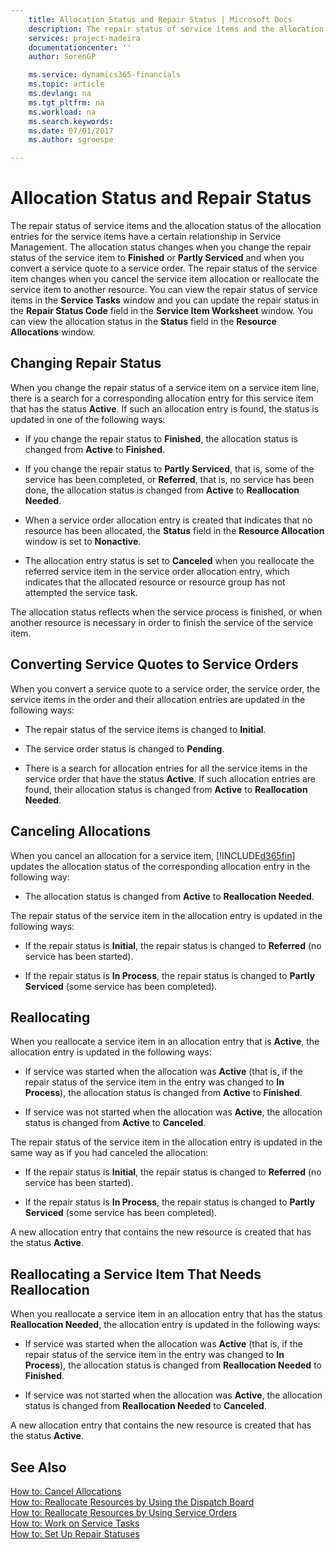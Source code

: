 ```yaml
---
    title: Allocation Status and Repair Status | Microsoft Docs
    description: The repair status of service items and the allocation status of the allocation entries for the service items have a certain relationship in Service Management. The allocation status changes when you change the repair status of the service item to **Finished** or **Partly Serviced** and when you convert a service quote to a service order. The repair status of the service item changes when you cancel the service item allocation or reallocate the service item to another resource. You can view the repair status of service items in the **Service Tasks** window and you can update the repair status in the **Repair Status Code** field in the **Service Item Worksheet** window. You can view the allocation status in the **Status** field in the **Resource Allocations** window.
    services: project-madeira
    documentationcenter: ''
    author: SorenGP

    ms.service: dynamics365-financials
    ms.topic: article
    ms.devlang: na
    ms.tgt_pltfrm: na
    ms.workload: na
    ms.search.keywords:
    ms.date: 07/01/2017
    ms.author: sgroespe

---
```

# Allocation Status and Repair Status
The repair status of service items and the allocation status of the allocation entries for the service items have a certain relationship in Service Management. The allocation status changes when you change the repair status of the service item to **Finished** or **Partly Serviced** and when you convert a service quote to a service order. The repair status of the service item changes when you cancel the service item allocation or reallocate the service item to another resource. You can view the repair status of service items in the **Service Tasks** window and you can update the repair status in the **Repair Status Code** field in the **Service Item Worksheet** window. You can view the allocation status in the **Status** field in the **Resource Allocations** window.  
  
## Changing Repair Status  
 When you change the repair status of a service item on a service item line, there is a search for a corresponding allocation entry for this service item that has the status **Active**. If such an allocation entry is found, the status is updated in one of the following ways:  
  
-   If you change the repair status to **Finished**, the allocation status is changed from **Active** to **Finished**.  
  
-   If you change the repair status to **Partly Serviced**, that is, some of the service has been completed, or **Referred**, that is, no service has been done, the allocation status is changed from **Active** to **Reallocation Needed**.  
  
-   When a service order allocation entry is created that indicates that no resource has been allocated, the **Status** field in the **Resource Allocation** window is set to **Nonactive**.  
  
-   The allocation entry status is set to **Canceled** when you reallocate the referred service item in the service order allocation entry, which indicates that the allocated resource or resource group has not attempted the service task.  
  
 The allocation status reflects when the service process is finished, or when another resource is necessary in order to finish the service of the service item.  
  
## Converting Service Quotes to Service Orders  
 When you convert a service quote to a service order, the service order, the service items in the order and their allocation entries are updated in the following ways:  
  
-   The repair status of the service items is changed to **Initial**.  
  
-   The service order status is changed to **Pending**.  
  
-   There is a search for allocation entries for all the service items in the service order that have the status **Active**. If such allocation entries are found, their allocation status is changed from **Active** to **Reallocation Needed**.  
  
## Canceling Allocations  
 When you cancel an allocation for a service item, [!INCLUDE[d365fin](../../includes/d365fin_md.md)] updates the allocation status of the corresponding allocation entry in the following way:  
  
-   The allocation status is changed from **Active** to **Reallocation Needed**.  
  
 The repair status of the service item in the allocation entry is updated in the following ways:  
  
-   If the repair status is **Initial**, the repair status is changed to **Referred** (no service has been started).  
  
-   If the repair status is **In Process**, the repair status is changed to **Partly Serviced** (some service has been completed).  
  
## Reallocating  
 When you reallocate a service item in an allocation entry that is **Active**, the allocation entry is updated in the following ways:  
  
-   If service was started when the allocation was **Active** (that is, if the repair status of the service item in the entry was changed to **In Process**), the allocation status is changed from **Active** to **Finished**.  
  
-   If service was not started when the allocation was **Active**, the allocation status is changed from **Active** to **Canceled**.  
  
 The repair status of the service item in the allocation entry is updated in the same way as if you had canceled the allocation:  
  
-   If the repair status is **Initial**, the repair status is changed to **Referred** (no service has been started).  
  
-   If the repair status is **In Process**, the repair status is changed to **Partly Serviced** (some service has been completed).  
  
 A new allocation entry that contains the new resource is created that has the status **Active**.  
  
## Reallocating a Service Item That Needs Reallocation  
 When you reallocate a service item in an allocation entry that has the status **Reallocation Needed**, the allocation entry is updated in the following ways:  
  
-   If service was started when the allocation was **Active** (that is, if the repair status of the service item in the entry was changed to **In Process**), the allocation status is changed from **Reallocation Needed** to **Finished**.  
  
-   If service was not started when the allocation was **Active**, the allocation status is changed from **Reallocation Needed** to **Canceled**.  
  
 A new allocation entry that contains the new resource is created that has the status **Active**.  
  
## See Also  
 [How to: Cancel Allocations](../how-to-cancel-allocations.md)   
 [How to: Reallocate Resources by Using the Dispatch Board](../how-to-reallocate-resources-by-using-the-dispatch-board.md)   
 [How to: Reallocate Resources by Using Service Orders](../how-to-reallocate-resources-by-using-service-orders.md)   
 [How to: Work on Service Tasks](../how-to-work-on-service-tasks.md)   
 [How to: Set Up Repair Statuses](../how-to-set-up-repair-statuses.md)